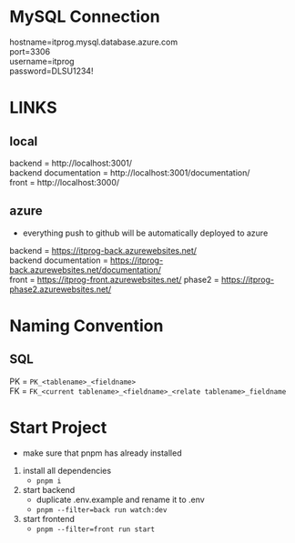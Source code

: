 # MySQL Connection
hostname=itprog.mysql.database.azure.com \
port=3306 \
username=itprog \
password=DLSU1234!

# LINKS
## local
backend = http://localhost:3001/ \
backend documentation = http://localhost:3001/documentation/ \
front = http://localhost:3000/
## azure
- everything push to github will be automatically deployed to azure

backend = https://itprog-back.azurewebsites.net/ \
backend documentation = https://itprog-back.azurewebsites.net/documentation/ \
front = https://itprog-front.azurewebsites.net/
phase2 = https://itprog-phase2.azurewebsites.net/

# Naming Convention
## SQL
PK = `PK_<tablename>_<fieldname>` \
FK = `FK_<current tablename>_<fieldname>_<relate tablename>_fieldname`

# Start Project
- make sure that pnpm has already installed
1. install all dependencies
    - `pnpm i`
2. start backend
    - duplicate .env.example and rename it to .env
    - `pnpm --filter=back run watch:dev`
3. start frontend
    - `pnpm --filter=front run start`
